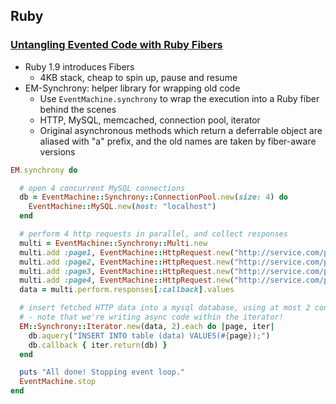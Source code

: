 ## Ruby

### [Untangling Evented Code with Ruby Fibers](https://www.igvita.com/2010/03/22/untangling-evented-code-with-ruby-fibers/)

* Ruby 1.9 introduces Fibers
  * 4KB stack, cheap to spin up, pause and resume
* EM-Synchrony: helper library for wrapping old code
  * Use `EventMachine.synchrony` to wrap the execution into a Ruby fiber behind the scenes
  * HTTP, MySQL, memcached, connection pool, iterator
  * Original asynchronous methods which return a deferrable object are aliased with "a" prefix, and the old names are taken by fiber-aware versions

```ruby
EM.synchrony do

  # open 4 concurrent MySQL connections
  db = EventMachine::Synchrony::ConnectionPool.new(size: 4) do
    EventMachine::MySQL.new(host: "localhost")
  end

  # perform 4 http requests in parallel, and collect responses
  multi = EventMachine::Synchrony::Multi.new
  multi.add :page1, EventMachine::HttpRequest.new("http://service.com/page1").aget
  multi.add :page2, EventMachine::HttpRequest.new("http://service.com/page2").aget
  multi.add :page3, EventMachine::HttpRequest.new("http://service.com/page3").aget
  multi.add :page4, EventMachine::HttpRequest.new("http://service.com/page4").aget
  data = multi.perform.responses[:callback].values

  # insert fetched HTTP data into a mysql database, using at most 2 connections at a time
  # - note that we're writing async code within the iterator!
  EM::Synchrony::Iterator.new(data, 2).each do |page, iter|
    db.aquery("INSERT INTO table (data) VALUES(#{page});")
    db.callback { iter.return(db) }
  end

  puts "All done! Stopping event loop."
  EventMachine.stop
end
```
